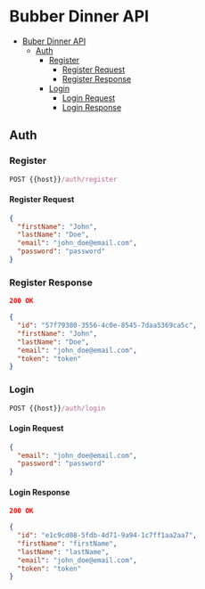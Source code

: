# Bubber Dinner API

- [Buber Dinner API](#buber-dinner-api)
  - [Auth](#auth)
    - [Register](#register)
      - [Register Request](#register-request)
      - [Register Response](#register-response)
    - [Login](#login)
      - [Login Request](#login-request)
      - [Login Response](#login-response)

## Auth

### Register

```js
POST {{host}}/auth/register
```

#### Register Request

```json
{
  "firstName": "John",
  "lastName": "Doe",
  "email": "john_doe@email.com",
  "password": "password"
}
```
### Register Response

```json
200 OK
```
```json
{
  "id": "57f79380-3556-4c0e-8545-7daa5369ca5c",
  "firstName": "John",
  "lastName": "Doe",
  "email": "john_doe@email.com",
  "token": "token"
}
```

### Login

```js
POST {{host}}/auth/login
```

#### Login Request

```json
{
  "email": "john_doe@email.com",
  "password": "password"
}
```

#### Login Response

```json
200 OK
```
```json
{
  "id": "e1c9cd08-5fdb-4d71-9a94-1c7ff1aa2aa7",
  "firstName": "firstName",
  "lastName": "lastName",
  "email": "john_doe@email.com",
  "token": "token"
}
```
